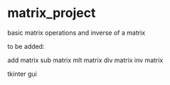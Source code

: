 # matrix_project
basic matrix operations and inverse of a matrix

to be added:

add matrix
sub matrix
mlt matrix
div matrix
inv matrix

tkinter gui